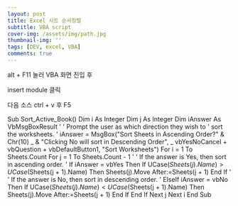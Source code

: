 ```yaml
---
layout: post
title: Excel 시트 순서정렬
subtitle: VBA script
cover-img: /assets/img/path.jpg
thumbnail-img: ''
tags: [DEV, excel, VBA]
comments: true
---
```


alt + F11 눌러 VBA 화면 진입 후

insert module 클릭

다음 소스 ctrl + v 후 F5

Sub Sort_Active_Book()
Dim i As Integer
Dim j As Integer
Dim iAnswer As VbMsgBoxResult
'
' Prompt the user as which direction they wish to
' sort the worksheets.
'
iAnswer = MsgBox("Sort Sheets in Ascending Order?" & Chr(10) _
& "Clicking No will sort in Descending Order", _
vbYesNoCancel + vbQuestion + vbDefaultButton1, "Sort Worksheets")
For i = 1 To Sheets.Count
For j = 1 To Sheets.Count - 1
'
' If the answer is Yes, then sort in ascending order.
'
If iAnswer = vbYes Then
If UCase$(Sheets(j).Name) > UCase$(Sheets(j + 1).Name) Then
Sheets(j).Move After:=Sheets(j + 1)
End If
'
' If the answer is No, then sort in descending order.
'
ElseIf iAnswer = vbNo Then
If UCase$(Sheets(j).Name) < UCase$(Sheets(j + 1).Name) Then
Sheets(j).Move After:=Sheets(j + 1)
End If
End If
Next j
Next i
End Sub
